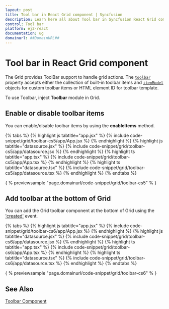 ```yaml
---
layout: post
title: Tool bar in React Grid component | Syncfusion
description: Learn here all about Tool bar in Syncfusion React Grid component of Syncfusion Essential JS 2 and more.
control: Tool bar 
platform: ej2-react
documentation: ug
domainurl: ##DomainURL##
---
```


# Tool bar in React Grid component

The Grid provides ToolBar support to handle grid actions. The [`toolbar`](https://ej2.syncfusion.com/angular/documentation/api/grid/#toolbar)
property accepts either the collection of built-in toolbar items and
[`itemModel`](https://ej2.syncfusion.com/angular/documentation/api/toolbar/itemModel) objects for custom toolbar items or
HTML element ID for toolbar template.

To use Toolbar, inject **Toolbar** module in Grid.

## Enable or disable toolbar items

You can enable/disable toolbar items by using the **enableItems** method.

{% tabs %}
{% highlight js tabtitle="app.jsx" %}
{% include code-snippet/grid/toolbar-cs5/app/App.jsx %}
{% endhighlight %}
{% highlight js tabtitle="datasource.jsx" %}
{% include code-snippet/grid/toolbar-cs5/app/datasource.jsx %}
{% endhighlight %}
{% highlight ts tabtitle="app.tsx" %}
{% include code-snippet/grid/toolbar-cs5/app/App.tsx %}
{% endhighlight %}
{% highlight ts tabtitle="datasource.tsx" %}
{% include code-snippet/grid/toolbar-cs5/app/datasource.tsx %}
{% endhighlight %}
{% endtabs %}

{ % previewsample "page.domainurl/code-snippet/grid/toolbar-cs5" % }

## Add toolbar at the bottom of Grid

You can add the Grid toolbar component at the bottom of Grid using the ['created'](https://ej2.syncfusion.com/angular/documentation/api/grid/#created) event.

{% tabs %}
{% highlight js tabtitle="app.jsx" %}
{% include code-snippet/grid/toolbar-cs6/app/App.jsx %}
{% endhighlight %}
{% highlight js tabtitle="datasource.jsx" %}
{% include code-snippet/grid/toolbar-cs6/app/datasource.jsx %}
{% endhighlight %}
{% highlight ts tabtitle="app.tsx" %}
{% include code-snippet/grid/toolbar-cs6/app/App.tsx %}
{% endhighlight %}
{% highlight ts tabtitle="datasource.tsx" %}
{% include code-snippet/grid/toolbar-cs6/app/datasource.tsx %}
{% endhighlight %}
{% endtabs %}

{ % previewsample "page.domainurl/code-snippet/grid/toolbar-cs6" % }

## See Also

[Toolbar Component](../../toolbar/getting-started)